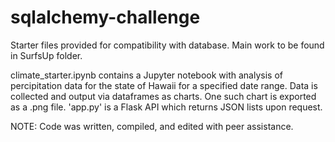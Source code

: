# sqlalchemy-challenge

Starter files provided for compatibility with database. Main work to be found in SurfsUp folder.

climate_starter.ipynb contains a Jupyter notebook with analysis of percipitation data for the state of Hawaii for a specified date range. Data is collected and output via dataframes as charts. One such chart is exported as a .png file. 'app.py' is a Flask API which returns JSON lists upon request.

NOTE: Code was written, compiled, and edited with peer assistance.
